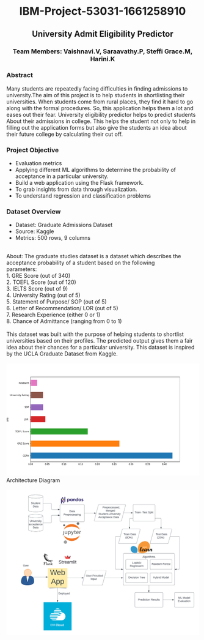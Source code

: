 # <p align="center"> IBM-Project-53031-1661258910 
## <p align="center">University Admit Eligibility Predictor
### <p align="center">Team Members: Vaishnavi.V, Saraavathy.P, Steffi Grace.M, Harini.K </p>
### Abstract
Many students are repeatedly facing difficulties in finding admissions to university.The aim of this project is to help students in shortlisting their universities.
When students come from rural places, they find it hard to go along with the formal procedures. So, this application helps them a lot and eases out their fear. 
University eligibility predictor helps to predict students About their admissions in college. This helps the student not only to help in filling out the application
forms but also give the students an idea about their future college by calculating their cut off.
### Project Objective 
* Evaluation metrics
* Applying different ML algorithms to determine the probability of acceptance in a particular university.
* Build a web application using the Flask framework.
* To grab insights from data through visualization.
* To understand regression and classification problems
### Dataset Overview
* Dataset: Graduate Admissions Dataset
* Source: Kaggle
* Metrics: 500 rows, 9 columns</br>
</br>
About: The graduate studies dataset is a dataset which describes the acceptance probability of a student based on the following
</br>parameters:
</br>1. GRE Score (out of 340)
</br>2. TOEFL Score (out of 120)
</br>3. IELTS Score (out of 9)
</br>4. University Rating (out of 5)
</br>5. Statement of Purpose/ SOP (out of 5)
</br>6. Letter of Recommendation/ LOR (out of 5)
</br>7. Research Experience (either 0 or 1)
</br>8. Chance of Admittance (ranging from 0 to 1)
</br>
</br>
This dataset was built with the purpose of helping students to shortlist universities based on their profiles. The predicted output gives them a fair idea about their chances for a particular university. This dataset is inspired by the UCLA Graduate Dataset from Kaggle.
</br>
</br>
<img src="images/Graph.png" width="800" title="hover text">
</b>
Architecture Diagram
</br>
</br>
<img src="images/UAEP ARCHITECTURE.png" width="800" title="hover text">
